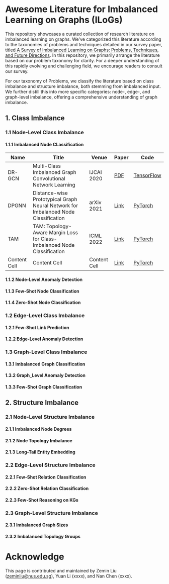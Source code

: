 # Awesome Literature for Imbalanced Learning on Graphs (ILoGs)
This repository showcases a curated collection of research literature on imbalanced learning on graphs. We've categorized this literature according to the taxonomies of problems and techniques detailed in our survey paper, titled [A Survey of Imbalanced Learning on Graphs: Problems, Techniques, and Future Directions](xxx.xxx.xxx). In this repository, we primarily arrange the literature based on our problem taxonomy for clarity. For a deeper understanding of this rapidly evolving and challenging field, we encourage readers to consult our survey.

For our taxonomy of Problems, we classify the literature based on class imbalance and structure imbalance, both stemming from imbalanced input. We further distill this into more specific categories: node-, edge-, and graph-level imbalance, offering a comprehensive understanding of graph imbalance.

## 1. Class Imbalance

### 1.1 Node-Level Class Imbalance

#### 1.1.1 Imbalanced Node CLassification

| Name  | Title | Venue | Paper | Code |
| ------------- | ------------- | ------------- | ------------- | ------------- |
| DR-GCN  | Multi-Class Imbalanced Graph Convolutional Network Learning | IJCAI 2020  |  [PDF](https://www.ijcai.org/proceedings/2020/398)  | [TensorFlow](https://github.com/codeshareabc/DRGCN)  |
| DPGNN  | Distance-wise Prototypical Graph Neural Network for Imbalanced Node Classification  | arXiv 2021  | [Link](https://arxiv.org/abs/2110.12035)  | [PyTorch](https://github.com/YuWVandy/DPGNN)  |
| TAM  | TAM: Topology-Aware Margin Loss for Class-Imbalanced Node Classification  | ICML 2022  | [Link](https://proceedings.mlr.press/v162/song22a/song22a.pdf)  | [PyTorch](https://github.com/Jaeyun-Song/TAM)  |
| Content Cell  | Content Cell  | Content Cell  | [Link]()  | [PyTorch]()  |

#### 1.1.2 Node-Level Anomaly Detection

#### 1.1.3 Few-Shot Node Classification

#### 1.1.4 Zero-Shot Node Classification

### 1.2 Edge-Level Class Imbalance

#### 1.2.1 Few-Shot Link Prediction

#### 1.2.2 Edge-Level Anomaly Detection

### 1.3 Graph-Level Class Imbalance

#### 1.3.1 Imbalanced Graph Classification

#### 1.3.2 Graph_Level Anomaly Detection

#### 1.3.3 Few-Shot Graph Classification

## 2. Structure Imbalance

### 2.1 Node-Level Structure Imbalance

#### 2.1.1 Imbalanced Node Degrees

#### 2.1.2 Node Topology Imbalance

#### 2.1.3 Long-Tail Entity Embedding

### 2.2 Edge-Level Structure Imbalance 

#### 2.2.1 Few-Shot Relation Classification

#### 2.2.2 Zero-Shot Relation Classification

#### 2.2.3 Few-Shot Reasoning on KGs

### 2.3 Graph-Level Structure Imbalance

#### 2.3.1 Imbalanced Graph Sizes

#### 2.3.2 Imbalanced Topology Groups

# Acknowledge
This page is contributed and maintained by Zemin Liu (zeminliu@nus.edu.sg), Yuan Li (xxxx), and Nan Chen (xxxx).
